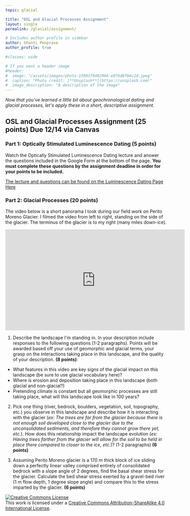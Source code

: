 ```yaml
---
topic: glacial

title: "OSL and Glacial Processes Assignment"
layout: single
permalink: /glacial/assignment/

# Includes author profile in sidebar
author: Shanti Penprase
author_profile: true

#classes: wide

# If you want a header image
#header:
#  image: "/assets/images/photo-1590379492966-e076d8f84c2d.jpeg"
#  caption: "Photo credit: [**Unsplash**](https://unsplash.com)"
#  image_description: "A description of the image"
---
```

*Now that you've learned a little bit about geochronological dating and glacial processes, let's apply these in a short, descriptive assignment.*

## OSL and Glacial Processes Assignment (25 points) Due 12/14 via Canvas

### Part 1: Optically Stimulated Luminescence Dating (5 points)
Watch the Optically Stimulated Luminescence Dating lecture and answer the questions included in the Google Form at the bottom of the page. **You must complete these questions by the assignment deadline in order for your points to be included.**

[The lecture and questions can be found on the Luminescence Dating Page Here](https://geomorphonline.github.io/geochronology/OSL/)

### Part 2: Glacial Processes (20 points)
The video below is a short panorama I took during our field work on Perito Moreno Glacier. I filmed the video from left to right, standing on the side of the glacier. The terminus of the glacier is to my right (many miles down-ice).

<iframe width="560" height="315" src="https://www.youtube.com/embed/s2vsPv9Yf6U" frameborder="0" allow="accelerometer; autoplay; clipboard-write; encrypted-media; gyroscope; picture-in-picture" allowfullscreen></iframe>

1. Describe the landscape I'm standing in. In your description include responses to the following questions (1-2 paragraphs). Points will be awarded based off your use of geomorphic and glacial terms, your grasp on the interactions taking place in this landscape, and the quality of your description. **(8 points)**:
  * What features in this video are key signs of the glacial impact on this landscape (be sure to use glacial vocabulary here)?
  * Where is erosion and deposition taking place in this landscape (both glacial and non-glacial?)
  * Pretending climate is constant but all geomorphic processes are still taking place, what will this landscape look like in 100 years?

2. Pick one thing (river, bedrock, boulders, vegetation, soil, topography, etc.) you observe in this landscape and describe how it is interacting with the glacier (*ex: The trees are far from the glacier because there is not enough soil developed close to the glacier due to the unconsolidated sediments, and therefore they cannot grow there yet, etc.*). How does this relationship impact the landscape evolution (*ex: Having trees farther from the glacier will allow for the soil to be held in place there compared to closer to the ice, etc.*)? (1-2 paragraphs) **(6 points)**

3. Assuming Perito Moreno glacier is a 170 m thick block of ice sliding down a perfectly linear valley comprised entirely of consolidated bedrock with a slope angle of 2 degrees, find the basal shear stress for the glacier. Calculate the bed shear stress exerted by a gravel-bed river (1 m flow depth, 1 degree slope angle) and compare this to the stress imparted by the glacier. **(6 points)**


<a rel="license" href="http://creativecommons.org/licenses/by-sa/4.0/"><img alt="Creative Commons License" style="border-width:0" src="https://i.creativecommons.org/l/by-sa/4.0/88x31.png" /></a><br />This work is licensed under a <a rel="license" href="http://creativecommons.org/licenses/by-sa/4.0/">Creative Commons Attribution-ShareAlike 4.0 International License</a>.
